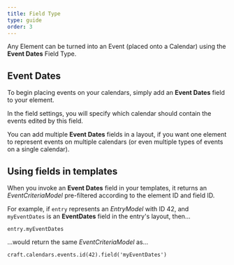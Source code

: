 ```yaml
---
title: Field Type
type: guide
order: 3
---
```


Any Element can be turned into an Event (placed onto a Calendar) using the **Event Dates** Field Type.

## Event Dates

To begin placing events on your calendars, simply add an **Event Dates** field to your element.

In the field settings, you will specify which calendar should contain the events edited by this field.

You can add multiple **Event Dates** fields in a layout, if you want one element to represent events on multiple calendars (or even multiple types of events on a single calendar).

## Using fields in templates

When you invoke an **Event Dates** field in your templates, it returns an _EventCriteriaModel_ pre-filtered according to the element ID and field ID.

For example, if `entry` represents an _EntryModel_ with ID 42, and `myEventDates` is an **EventDates** field in the entry's layout, then...

`entry.myEventDates`

...would return the same _EventCriteriaModel_ as...

`craft.calendars.events.id(42).field('myEventDates')`
